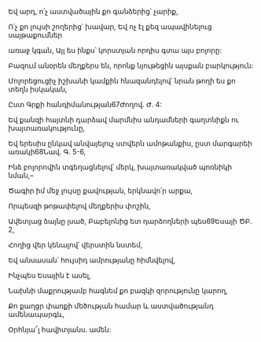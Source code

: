 Եվ արդ, ո՛չ աստվածային քո գանձերից՝ չարիք,

Ո՛չ քո լույսի շողերից՝ խավար, Եվ ոչ էլ քեզ ապավինելուց սայթաքումներ

առաջ կգան, Այլ ես ինքս՝ կորստյան որդիս գտա այս բոլորը:

Բազում անօրեն մեղքերս են, որոնք նյութեցին այսքան բարկություն:

Մոլորեցուցիչ իշխանի կամքին հնազանդելով՝ նրան թողի ես քո տեղն իսկական,

Ըստ Գրքի հանդիմանության67Ժողով. Ժ. 4:

Եվ քանզի հայտնի դարձավ մարմնիս անդամների գաղտնիքն ու խայտառակությունը,

Եվ երեսիս ընկավ անվայելուչ ստվերն ամոթանքիս, ըստ մարգարեի առակի68Նավ. Գ. 5-6,

Ինձ բոլորովին տգեղացնելով՝ մերկ, խայտառակված պոռնիկի նման,–

Ծագիր իմ մեջ լույսը քավության, երկնավո՛ր արքա,

Որպեսզի թոթափելով մեղքերիս փոշին,

Ավետյաց ձայնը լսած, Բաբելոնից ետ դարձողների պես69Եսայի ԾԲ. 2,

Հողից վեր կենալով՝ վերստին նստեմ,

Եվ անսասան՝ հույսիդ ամրությանը հիմնվելով,

Ինչպես Եսային է ասել,

Նախնի մաքրությամբ հագնեմ քո բազկի զորությունը կարող,

Քո քաղցր փառքի մեծության համար և աստվածությանդ ամենապարգև,

Օրհնյա՜լ հավիտյանս. ամեն: